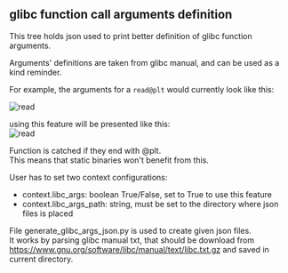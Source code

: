 ## glibc function call arguments definition ##

This tree holds json used to print better definition of glibc function arguments.

Arguments' definitions are taken from glibc manual, and can be used as a kind reminder.

For example, the arguments for a `read@plt` would currently look like this:  

![read](https://user-images.githubusercontent.com/1745802/98736103-aed90900-23a4-11eb-8c8d-f1ae41e772f8.png)

using this feature will be presented like this:  
![read](https://user-images.githubusercontent.com/1745802/98736838-a7662f80-23a5-11eb-89b4-7f732713d64b.png)

Function is catched if they end with @plt.  
This means that static binaries won't benefit from this.

User has to set two context configurations:
* context.libc_args: boolean True/False, set to True to use this feature
* context.libc_args_path: string, must be set to the directory where json files is placed

File generate_glibc_args_json.py is used to create given json files.  
It works by parsing glibc manual txt, that should be download from https://www.gnu.org/software/libc/manual/text/libc.txt.gz and saved in current directory.
